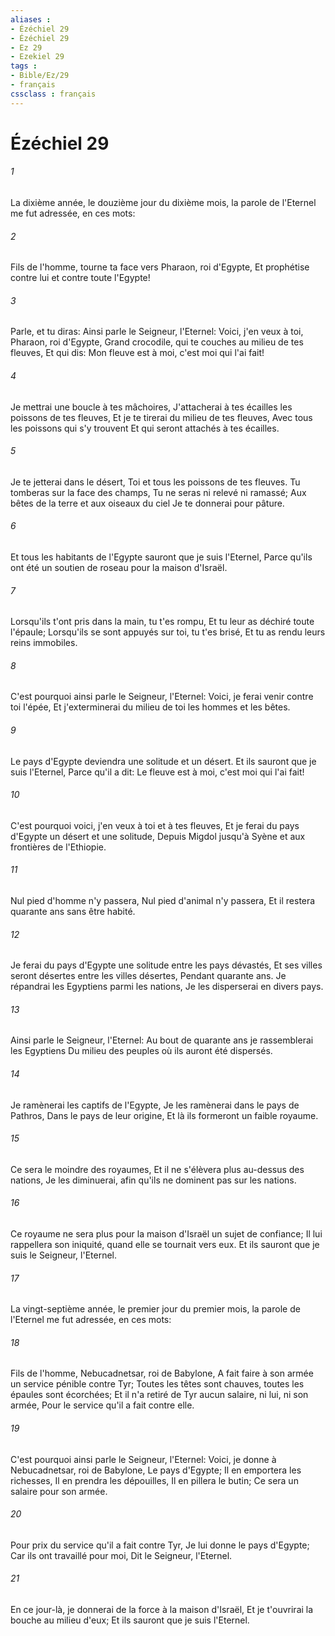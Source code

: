 ```yaml
---
aliases : 
- Ézéchiel 29
- Ézéchiel 29
- Ez 29
- Ezekiel 29
tags : 
- Bible/Ez/29
- français
cssclass : français
---
```


# Ézéchiel 29

###### 1
La dixième année, le douzième jour du dixième mois, la parole de l'Eternel me fut adressée, en ces mots:
###### 2
Fils de l'homme, tourne ta face vers Pharaon, roi d'Egypte, Et prophétise contre lui et contre toute l'Egypte!
###### 3
Parle, et tu diras: Ainsi parle le Seigneur, l'Eternel: Voici, j'en veux à toi, Pharaon, roi d'Egypte, Grand crocodile, qui te couches au milieu de tes fleuves, Et qui dis: Mon fleuve est à moi, c'est moi qui l'ai fait!
###### 4
Je mettrai une boucle à tes mâchoires, J'attacherai à tes écailles les poissons de tes fleuves, Et je te tirerai du milieu de tes fleuves, Avec tous les poissons qui s'y trouvent Et qui seront attachés à tes écailles.
###### 5
Je te jetterai dans le désert, Toi et tous les poissons de tes fleuves. Tu tomberas sur la face des champs, Tu ne seras ni relevé ni ramassé; Aux bêtes de la terre et aux oiseaux du ciel Je te donnerai pour pâture.
###### 6
Et tous les habitants de l'Egypte sauront que je suis l'Eternel, Parce qu'ils ont été un soutien de roseau pour la maison d'Israël.
###### 7
Lorsqu'ils t'ont pris dans la main, tu t'es rompu, Et tu leur as déchiré toute l'épaule; Lorsqu'ils se sont appuyés sur toi, tu t'es brisé, Et tu as rendu leurs reins immobiles.
###### 8
C'est pourquoi ainsi parle le Seigneur, l'Eternel: Voici, je ferai venir contre toi l'épée, Et j'exterminerai du milieu de toi les hommes et les bêtes.
###### 9
Le pays d'Egypte deviendra une solitude et un désert. Et ils sauront que je suis l'Eternel, Parce qu'il a dit: Le fleuve est à moi, c'est moi qui l'ai fait!
###### 10
C'est pourquoi voici, j'en veux à toi et à tes fleuves, Et je ferai du pays d'Egypte un désert et une solitude, Depuis Migdol jusqu'à Syène et aux frontières de l'Ethiopie.
###### 11
Nul pied d'homme n'y passera, Nul pied d'animal n'y passera, Et il restera quarante ans sans être habité.
###### 12
Je ferai du pays d'Egypte une solitude entre les pays dévastés, Et ses villes seront désertes entre les villes désertes, Pendant quarante ans. Je répandrai les Egyptiens parmi les nations, Je les disperserai en divers pays.
###### 13
Ainsi parle le Seigneur, l'Eternel: Au bout de quarante ans je rassemblerai les Egyptiens Du milieu des peuples où ils auront été dispersés.
###### 14
Je ramènerai les captifs de l'Egypte, Je les ramènerai dans le pays de Pathros, Dans le pays de leur origine, Et là ils formeront un faible royaume.
###### 15
Ce sera le moindre des royaumes, Et il ne s'élèvera plus au-dessus des nations, Je les diminuerai, afin qu'ils ne dominent pas sur les nations.
###### 16
Ce royaume ne sera plus pour la maison d'Israël un sujet de confiance; Il lui rappellera son iniquité, quand elle se tournait vers eux. Et ils sauront que je suis le Seigneur, l'Eternel.
###### 17
La vingt-septième année, le premier jour du premier mois, la parole de l'Eternel me fut adressée, en ces mots:
###### 18
Fils de l'homme, Nebucadnetsar, roi de Babylone, A fait faire à son armée un service pénible contre Tyr; Toutes les têtes sont chauves, toutes les épaules sont écorchées; Et il n'a retiré de Tyr aucun salaire, ni lui, ni son armée, Pour le service qu'il a fait contre elle.
###### 19
C'est pourquoi ainsi parle le Seigneur, l'Eternel: Voici, je donne à Nebucadnetsar, roi de Babylone, Le pays d'Egypte; Il en emportera les richesses, Il en prendra les dépouilles, Il en pillera le butin; Ce sera un salaire pour son armée.
###### 20
Pour prix du service qu'il a fait contre Tyr, Je lui donne le pays d'Egypte; Car ils ont travaillé pour moi, Dit le Seigneur, l'Eternel.
###### 21
En ce jour-là, je donnerai de la force à la maison d'Israël, Et je t'ouvrirai la bouche au milieu d'eux; Et ils sauront que je suis l'Eternel.
